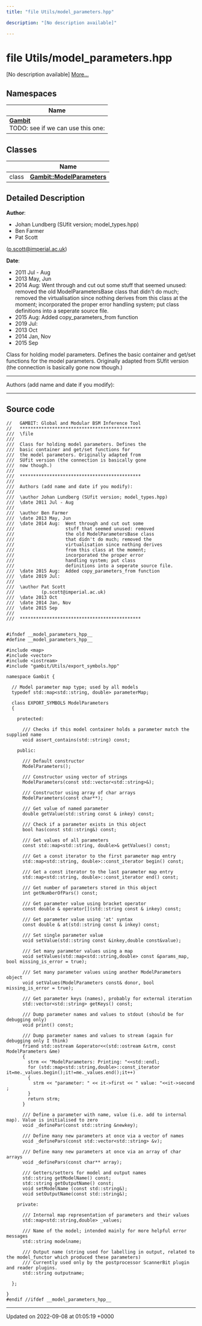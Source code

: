 ```yaml
---
title: "file Utils/model_parameters.hpp"

description: "[No description available]"

---
```


# file Utils/model_parameters.hpp

[No description available] [More...](#detailed-description)

## Namespaces

| Name           |
| -------------- |
| **[Gambit](/documentation/code/namespaces/namespacegambit/)** <br>TODO: see if we can use this one:  |

## Classes

|                | Name           |
| -------------- | -------------- |
| class | **[Gambit::ModelParameters](/documentation/code/classes/classgambit_1_1modelparameters/)**  |

## Detailed Description


**Author**: 

  * Johan Lundberg (SUfit version; model_types.hpp) 
  * Ben Farmer 
  * Pat Scott 

 ([p.scott@imperial.ac.uk](mailto:p.scott@imperial.ac.uk)) 


**Date**: 

  * 2011 Jul - Aug
  * 2013 May, Jun 
  * 2014 Aug: Went through and cut out some stuff that seemed unused: removed the old ModelParametersBase class that didn't do much; removed the virtualisation since nothing derives from this class at the moment; incorporated the proper error handling system; put class definitions into a seperate source file. 
  * 2015 Aug: Added copy_parameters_from function 
  * 2019 Jul: 
  * 2013 Oct 
  * 2014 Jan, Nov 
  * 2015 Sep


Class for holding model parameters. Defines the basic container and get/set functions for the model parameters. Originally adapted from SUfit version (the connection is basically gone now though.)



------------------

Authors (add name and date if you modify):



------------------




## Source code

```
//   GAMBIT: Global and Modular BSM Inference Tool
//   *********************************************
///  \file
///
///  Class for holding model parameters. Defines the
///  basic container and get/set functions for
///  the model parameters. Originally adapted from
///  SUfit version (the connection is basically gone 
///  now though.)
///
///  *********************************************
///
///  Authors (add name and date if you modify):
///   
///  \author Johan Lundberg (SUfit version; model_types.hpp)
///  \date 2011 Jul - Aug
///
///  \author Ben Farmer
///  \date 2013 May, Jun 
///  \date 2014 Aug:  Went through and cut out some 
///                   stuff that seemed unused: removed
///                   the old ModelParametersBase class
///                   that didn't do much; removed the
///                   virtualisation since nothing derives
///                   from this class at the moment; 
///                   incorporated the proper error 
///                   handling system; put class 
///                   definitions into a seperate source file.
///  \date 2015 Aug:  Added copy_parameters_from function
///  \date 2019 Jul:  
///
///  \author Pat Scott  
///          (p.scott@imperial.ac.uk)
///  \date 2013 Oct
///  \date 2014 Jan, Nov
///  \date 2015 Sep
///
///  *********************************************


#ifndef __model_parameters_hpp__
#define __model_parameters_hpp__

#include <map>
#include <vector>
#include <iostream>
#include "gambit/Utils/export_symbols.hpp"

namespace Gambit {

  // Model parameter map type; used by all models
  typedef std::map<std::string, double> parameterMap;

  class EXPORT_SYMBOLS ModelParameters
  {

    protected:

      /// Checks if this model container holds a parameter match the supplied name
      void assert_contains(std::string) const;

    public:

      /// Default constructor
      ModelParameters();

      /// Constructor using vector of strings
      ModelParameters(const std::vector<std::string>&);
    
      /// Constructor using array of char arrays
      ModelParameters(const char**);
   
      /// Get value of named parameter 
      double getValue(std::string const & inkey) const;

      /// Check if a parameter exists in this object
      bool has(const std::string&) const;

      /// Get values of all parameters
      const std::map<std::string, double>& getValues() const;
   
      /// Get a const iterator to the first parameter map entry
      std::map<std::string, double>::const_iterator begin() const;

      /// Get a const iterator to the last parameter map entry
      std::map<std::string, double>::const_iterator end() const;

      /// Get number of parameters stored in this object
      int getNumberOfPars() const;

      /// Get parameter value using bracket operator
      const double & operator[](std::string const & inkey) const;

      /// Get parameter value using 'at' syntax
      const double & at(std::string const & inkey) const;

      /// Set single parameter value
      void setValue(std::string const &inkey,double const&value);
  
      /// Set many parameter values using a map
      void setValues(std::map<std::string,double> const &params_map, bool missing_is_error = true);

      /// Set many parameter values using another ModelParameters object
      void setValues(ModelParameters const& donor, bool missing_is_error = true);

      /// Get parameter keys (names), probably for external iteration
      std::vector<std::string> getKeys() const;

      /// Dump parameter names and values to stdout (should be for debugging only)
      void print() const;

      /// Dump parameter names and values to stream (again for debugging only I think)
      friend std::ostream &operator<<(std::ostream &strm, const ModelParameters &me)
      {
        strm << "ModelParameters: Printing: "<<std::endl;
        for (std::map<std::string,double>::const_iterator it=me._values.begin();it!=me._values.end();it++)
        {
          strm << "parameter: " << it->first << " value: "<<it->second ;
        }
        return strm;
      }

      /// Define a parameter with name, value (i.e. add to internal map). Value is initialised to zero
      void _definePar(const std::string &newkey);

      /// Define many new parameters at once via a vector of names
      void _definePars(const std::vector<std::string> &v);

      /// Define many new parameters at once via an array of char arrays
      void _definePars(const char** array);

      /// Getters/setters for model and output names
      std::string getModelName() const;
      std::string getOutputName() const;
      void setModelName (const std::string&);
      void setOutputName(const std::string&);
 
    private:

      /// Internal map representation of parameters and their values
      std::map<std::string,double> _values;

      /// Name of the model; intended mainly for more helpful error messages
      std::string modelname;

      /// Output name (string used for labelling in output, related to the model_functor which produced these parameters)
      /// Currently used only by the postprocessor ScannerBit plugin and reader plugins.
      std::string outputname;

  };

}
#endif //ifdef __model_parameters_hpp__
```


-------------------------------

Updated on 2022-09-08 at 01:05:19 +0000
